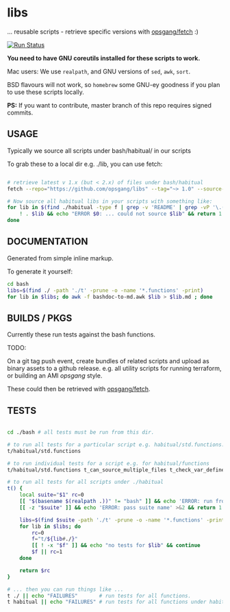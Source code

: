 [1]: https://github.com/opsgang/fetch
# libs

... reusable scripts - retrieve specific versions with [opsgang/fetch][1] :)

[![Run Status](https://api.shippable.com/projects/5a588d01e0a7bb07007efbd7/badge?branch=master)](https://app.shippable.com/github/opsgang/libs)

**You need to have GNU coreutils installed for these scripts to work.**

Mac users: We use `realpath`, and GNU versions of `sed`, `awk`, `sort`.

BSD flavours will not work, so `homebrew` some GNU-ey goodness if you plan to use these scripts locally.

**PS:** If you want to contribute, master branch of this repo requires signed commits.

## USAGE

Typically we source all scripts under bash/habitual/ in our scripts

To grab these to a local dir e.g. ./lib, you can use fetch:

```bash

# retrieve latest v 1.x (but < 2.x) of files under bash/habitual
fetch --repo="https://github.com/opsgang/libs" --tag="~> 1.0" --source-path=/bash/habitual ./lib/habitual

# Now source all habitual libs in your scripts with something like:
for lib in $(find ./habitual -type f | grep -v 'README' | grep -vP '\.(awk|md|markdown|txt)$'); do
    ! . $lib && echo "ERROR $0: ... could not source $lib" && return 1
done

```

## DOCUMENTATION

Generated from simple inline markup.

To generate it yourself:

```bash
cd bash
libs=$(find ./ -path './t' -prune -o -name '*.functions' -print)
for lib in $libs; do awk -f bashdoc-to-md.awk $lib > $lib.md ; done
```

## BUILDS / PKGS

Currently these run tests against the bash functions.

TODO:

On a git tag push event, create bundles of related scripts and upload
as binary assets to a github release. e.g. all utility scripts for running terraform,
or building an AMI _opsgang_ style.

These could then be retrieved with [opsgang/fetch][1].

## TESTS

```bash

cd ./bash # all tests must be run from this dir.

# to run all tests for a particular script e.g. habitual/std.functions:
t/habitual/std.functions

# to run individual tests for a script e.g. for habitual/functions
t/habitual/std.functions t_can_source_multiple_files t_check_var_defined

# to run all tests for all scripts under ./habitual
t() {
    local suite="$1" rc=0
    [[ "$(basename $(realpath .))" != "bash" ]] && echo 'ERROR: run from ./bash dir' && return 1
    [[ -z "$suite" ]] && echo 'ERROR: pass suite name' >&2 && return 1

    libs=$(find $suite -path './t' -prune -o -name '*.functions' -print)
    for lib in $libs; do
        rc=0
        f="t/${lib#./}"
        [[ ! -x "$f" ]] && echo "no tests for $lib" && continue
        $f || rc=1
    done

    return $rc
}

# ... then you can run things like ...
t ./ || echo "FAILURES"       # run tests for all functions.
t habitual || echo "FAILURES" # run tests for all functions under habitual

```
